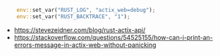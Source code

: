 ```rust
    env::set_var("RUST_LOG", "actix_web=debug");
    env::set_var("RUST_BACKTRACE", "1");
```

- https://stevezeidner.com/blog/rust-actix-api/
- https://stackoverflow.com/questions/54525155/how-can-i-print-an-errors-message-in-actix-web-without-panicking
